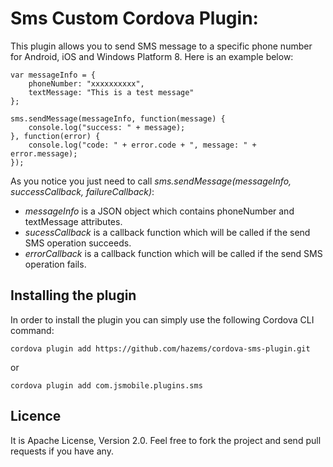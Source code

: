 Sms Custom Cordova Plugin:
====================
This plugin allows you to send SMS message to a specific phone number for Android, iOS and Windows Platform 8. Here is an example below:


	var messageInfo = {
		phoneNumber: "xxxxxxxxxx",
		textMessage: "This is a test message"
	};
	
	sms.sendMessage(messageInfo, function(message) {
		console.log("success: " + message);
	}, function(error) {
		console.log("code: " + error.code + ", message: " + error.message);
	});
	
As you notice you just need to call *sms.sendMessage(messageInfo, successCallback, failureCallback)*:

 * *messageInfo* is a JSON object which contains phoneNumber and textMessage attributes.
 * *sucessCallback* is a callback function which will be called if the send SMS operation succeeds.
 * *errorCallback* is a callback function which will be called if the send SMS operation fails.

Installing the plugin
---
In order to install the plugin you can simply use the following Cordova CLI command: 
	
	cordova plugin add https://github.com/hazems/cordova-sms-plugin.git
	
or

	cordova plugin add com.jsmobile.plugins.sms


Licence
---
It is Apache License, Version 2.0. Feel free to fork the project and send pull requests if you have any.
 
